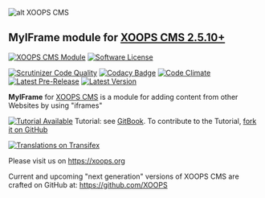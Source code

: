 ![alt XOOPS CMS](https://xoops.org/images/logoXoopsPhp81.png)
## MyIFrame module for  [XOOPS CMS 2.5.10+](https://xoops.org)
[![XOOPS CMS Module](https://img.shields.io/badge/XOOPS%20CMS-Module-blue.svg)](https://xoops.org)
[![Software License](https://img.shields.io/badge/license-GPL-brightgreen.svg?style=flat)](https://www.gnu.org/licenses/gpl-2.0.html)

[![Scrutinizer Code Quality](https://img.shields.io/scrutinizer/g/XoopsModules25x/myiframe.svg?style=flat)](https://scrutinizer-ci.com/g/XoopsModules25x/myiframe/?branch=master)
[![Codacy Badge](https://api.codacy.com/project/badge/Grade/163a5d920cb944259d3d2a46e2fafeca)](https://www.codacy.com/app/XoopsModules25x/myiframe_2)
[![Code Climate](https://img.shields.io/codeclimate/github/XoopsModules25x/myiframe.svg?style=flat)](https://codeclimate.com/github/XoopsModules25x/myiframe)
[![Latest Pre-Release](https://img.shields.io/github/tag/XoopsModules25x/myiframe.svg?style=flat)](https://github.com/XoopsModules25x/myiframe/tags/)
[![Latest Version](https://img.shields.io/github/release/XoopsModules25x/myiframe.svg?style=flat)](https://github.com/XoopsModules25x/myiframe/releases/)

**MyIFrame** for [XOOPS CMS](https://xoops.org) is a module for adding content from other Websites by using "iframes"

[![Tutorial Available](https://xoops.org/images/tutorial-available-blue.svg)](https://xoops.gitbook.io/myiframe-tutorial/) Tutorial: see [GitBook](https://xoops.gitbook.io/myiframe-tutorial/).
To contribute to the Tutorial, [fork it on GitHub](https://github.com/XoopsDocs/myiframe-tutorial)

[![Translations on Transifex](https://xoops.org/images/translations-transifex-blue.svg)](https://www.transifex.com/xoops)

Please visit us on https://xoops.org

Current and upcoming "next generation" versions of XOOPS CMS are crafted on GitHub at: https://github.com/XOOPS
